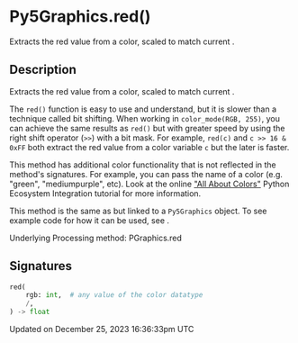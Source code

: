 # Py5Graphics.red()

Extracts the red value from a color, scaled to match current [](py5graphics_color_mode).

## Description

Extracts the red value from a color, scaled to match current [](py5graphics_color_mode).

The `red()` function is easy to use and understand, but it is slower than a technique called bit shifting. When working in `color_mode(RGB, 255)`, you can achieve the same results as `red()` but with greater speed by using the right shift operator (`>>`) with a bit mask. For example, `red(c)` and `c >> 16 & 0xFF` both extract the red value from a color variable `c` but the later is faster.

This method has additional color functionality that is not reflected in the method's signatures. For example, you can pass the name of a color (e.g. "green", "mediumpurple", etc). Look at the online ["All About Colors"](/integrations/colors) Python Ecosystem Integration tutorial for more information.

This method is the same as [](sketch_red) but linked to a `Py5Graphics` object. To see example code for how it can be used, see [](sketch_red).

Underlying Processing method: PGraphics.red

## Signatures

```python
red(
    rgb: int,  # any value of the color datatype
    /,
) -> float
```

Updated on December 25, 2023 16:36:33pm UTC
